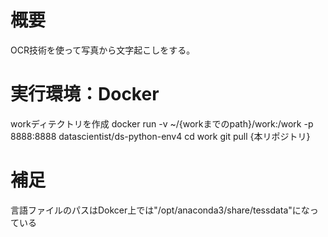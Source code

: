 # 概要
OCR技術を使って写真から文字起こしをする。

# 実行環境：Docker
workディテクトリを作成
docker run -v ~/{workまでのpath}/work:/work -p 8888:8888 datascientist/ds-python-env4
cd work
git pull {本リポジトリ}

# 補足
言語ファイルのパスはDokcer上では"/opt/anaconda3/share/tessdata"になっている

